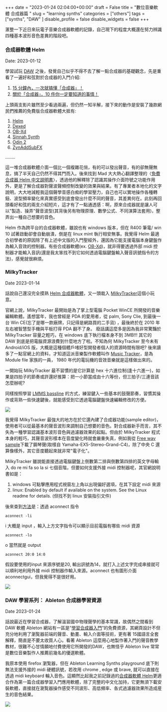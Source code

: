 +++ 
date = "2023-01-24 02:04:00+00:00" 
draft = False
title = "數位音樂軟體 合成器篇 " 
slug = "learning synths" 
categories = ["others"] 
tags = ["synths",
        "DAW"
  ] 
disable_profile = false 
disable_widgets = false 
+++

滙整一下近日來玩電子音樂合成器軟體的記錄，自己現下的程度大概還在努力辨識四種基本波形音色差異的階段吧。

### 合成器軟體 Helm 
Date: 2023-01-12

學習試玩 [DAW](https://personaljournal.ca/jxtsai/tag:DAW)  之後，發覺自己似乎不得不去了解一點合成器的基礎觀念，先是重看了一遍好和弦對於合成器的入門介紹: 

1. [15 分鐘內，一次就搞懂「合成器」！](https://wiwi.video/w/sRPssfzZNqxLoyy9WvTCN1)
2. [關於「合成器」，10 件你一定要知道的事情！](https://wiwi.video/w/hLDFkxwNokWAPC7SfyiDKp)

上頭兩支影片雖然至少看過兩遍，但仍然一知半解，接下來的動作是安裝了幾款網民們推薦的免費版合成器軟體大抵有:

1. [Helm](https://tytel.org/helm/)
2. [Dexed](https://asb2m10.github.io/dexed/)
3. [OB-Xd](https://www.discodsp.com/obxd/)
4. [Sinnah Synth](https://nusofting.com/plugins/sinnah/)
5. [Odin 2](https://www.thewavewarden.com/odin2)
6. [ZynAddSubFX](https://github.com/zynaddsubfx/)

........

這一堆合成器軟體介面一個比一個複雜花俏，有的可以發出聲音，有的卻無聲無息，搞了半天自己仍然不得其門而入。後來找到 Mad 大大熱心翻譯整理的〈[免費合成器 Helm 中文說明書](https://madzinenet.wordpress.com/2018/05/20/2018_helm/)〉，透過他的解釋除了認識其操作介面符號之功能作用外，更是了解合成器對聲波聲頻控制改變的效果與結果。有了專業者本地化的文字說明，大大地減輕我這個聲學音感白痴的學習壓力，自己也可以實地操作各種轉鈕、波型頻率變化來真實感受到底會發出什麼不同的聲音，其差異何在。此刻再回頭看好和弦的兩支介紹短片，這才有了一點通透感：啊，原來合成器就是讓人可以"製造、操弄"聲音波型(其背後另有物理原理、數學公式、不同演算法套用)，整弄出一種自己想要的音色。

Helm 作為跨平台的合成器軟體，雖說也有 windows 版本，但在 R400 筆電/ win 10 試著啟動卻會自動崩潰，倒是在 linux mint 執行相安無事。我覺得 Helm 最適合初學者的原因除了有上述中文版的入門聖經外，還因為它能支援電腦本身鍵盤作為輸入音效的控制器。有些合成器軟體(ex. [OB-Xd](https://www.discodsp.com/obxd/))，就非得要透過外部 midi 控制器才能輸入音訊(還是我太笨找不到它如何透過電腦鍵盤輸入聲音訊號指令的方法)，感覺就很麻煩。

### MilkyTracker 
Date 2023-01-14

話說自己還沒完全摸熟 [Helm 合成器軟體](https://personaljournal.ca/jxtsai/daw-xue-xi-xi-lie-he-cheng-qi-ruan-ti-helm)，又一頭栽入 [MilkyTracker](https://milkytracker.org)這個小玩意。

官網上說，MilkyTracker 最開始是為了掌上型電腦 Pocket WinCE 所開發的音樂編輯軟體。遙想當年，我也曾經是  PDA 的愛用者，從 palm, Sony Clie, 到最後一台 Win CE(忘了是哪一款廠牌，只記得是網路買的二手貨) ，最後終於在 2010 年左右被智慧型手機與平板打得 PDA 翻不了身。 廢話講這麼多是因為我非常驚豔於 MilkyTracker 容量之輕巧，在 windows 底下執行檔本身不到 3MB!!! 其它的 DAW 到底是把電腦資源浪費到什麼地方了啦。不知為何 MilkyTracker 至今未有 Android/iOS 版，大概是這種個體戶啫好型開發者個人的資源時間有限吧? 後來讀多了一點官網上的資料，才知道這派音樂製作軟體叫作 [Music Tracker]( https://en.wikipedia.org/wiki/Music_tracker)，是為 Module file 家族的一員， 1980 年代的電玩機的音效音樂就是這樣做出來的。

一開始玩  MilkyTracker 最不習慣的是它計算是 hex 十六進位制(逢十六進一)，如果是四拍子的節奏或許還好推算：把一小節當成由十六等份，但三拍子/三連音該怎麼辦呢?

同樣按照學習 [LMMS bassline](https://personaljournal.ca/jxtsai/daw-xue-xi-xi-lie-lmms-bassline-jie-zou-bian-ji) 的方式，練習鍵入一些基本的鼓聲節奏，習慣其操作或背熟一些快速鍵後，就能感受到它透過電腦鍵盤快速編輯修改的方便。

![](https://i.imgur.com/I8ly9jn.png) 

我覺得 MilkyTracker 最強大的地方在於它還內建了合成器功能(sample editor)，使用者可以從最基本的聲音波形來調制自己想要的音色。對合成器新手而言，其不失為一種學習認識基本波形音色與過濾器效果的起點。但由於 MilkyTracker  程式本身的輕巧，其聲音波形樣本在音度變化時就會嚴重失真，例如我從 [Free wav sample](https://freewavesamples.com/)下載了鋼琴聲(取樣自 Yamaha-EX5-Stereo-Grand-C4)，除了中央 C 還算像樣外，其它音度聽起來就非常"電子化"。

MilkyTracker 雖說能直接透過電腦鍵盤上倒數第二排與倒數第四排的英文字母輸入 do re mi fa so la si 七個音階，但要如何支援外接 midi  控制器呢，其官網說明書如是：

1. windows 可點擊應用程式視窗左上角以出現偏好選項，在其下設定 midi 來源
2. linux: Enabled by default if available on the system. See the Linux readme for details. (但找不到 linux  安裝指引文件)

後來查到[方法](https://www.reddit.com/r/milkytracker/comments/7d1d2f/how_do_i_setup_midi_in_linux/)是：透過 aconnect  指令

```
aconnect -li
```
i 大概是 input ，輸入上方文字指令可以顯示目前電腦有哪些 midi 資源

```
aconnect -lo
```
o 當然就是 output 

```
aconnect 20:0 14:0
```
假設要使用的input 來源序號是20,  輸出訊號為14，就打入上述文字完成串接就可以順利地利用外接 midi 控制器作輸入來源。aconnect 也有圖形介面 aconnectgui，但我覺得不是很好用。

![](https://i.imgur.com/vkKjgHI.png)

### DAW 學習系列： Ableton  合成器學習資源
Date 2023-01-24

話說最近在學習合成器，了解溫習國中物理聲學的基本常識，故偶然之間看到 DAW 軟體 Ableton 網站有一區是“[學習合成器入門](https://learningsynths.ableton.com/)”的免費資源，其網頁設計不但充分地利用了瀏覧器前端的聲音、動畫、輸入介面等技術，更有著 15國語言全套解釋，簡直是不要太收買人心。看著 Ableton 這麼用心地製作著入門的聲音教學教材，很難不心甘情願地付費使用它所開發的DAW，也無怪乎 Ableton live  常常是數位音樂製作人推薦前幾名的優選軟體。

我原本使用 firefox  瀏覧器，但在 Ableton  Learning Synths playground 底下則無法支援外接的 midi  硬體訊號，若改用 chrome , edge 或 brave, 就可以直接在 透過 midi keyboard 輪入音色。這顯然比起我之前記錄過的[合成器軟體 Helm](http://personaljournal.ca/jxtsai/daw-xue-xi-xi-lie-he-cheng-qi-ruan-ti-helm)更適合作為第一篇合成器學習入門應用軟體，除了完整的中文化加持，它更無須下載安裝軟體，直接就在瀏覧器操作感受不同波形、高低頻率、各式過濾器效果所造成産生的音色結果。

![](https://i.imgur.com/tstqib1.png)
